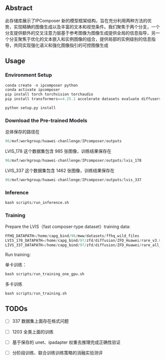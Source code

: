 ## Abstract
此存储库展示了IPComposer 新的模型框架结构，旨在充分利用两种方法的优势，实现精确的图像生成以及丰富的文本和视觉条件。我们聚焦于两个分支，一个分支提供额外的交叉注意力层基于参考图像为图像生成提供全局的信息指导，另一个分支聚焦于优化的文本嵌入和实例图像的组合，提供局部的实例级别的信息指导，共同实现强化语义和强化图像指引的可控图像生成

## Usage
### <font style="color:rgb(31, 35, 40);">Environment Setup</font>
```python
conda create -n ipcomposer python
conda activate ipcomposer
pip install torch torchvision torchaudio
pip install transformers==4.25.1 accelerate datasets evaluate diffusers==0.16.1 xformers triton scipy clip gradio facenet-pytorch

python setup.py install
```

### <font style="color:rgb(31, 35, 40);">Download the Pre-trained Models</font>
总体保存的路径在

```python
96/mxf/workgroup/huawei-chanllenge/IPcomposer/outputs
```

LVIS_178 这个数据集包含 985 张图像，训练结果保存在

```python
96/mxf/workgroup/huawei-chanllenge/IPcomposer/outputs/lvis_178
```

LVIS_337 这个数据集包含 1462 张图像，训练结果保存在

```python
96/mxf/workgroup/huawei-chanllenge/IPcomposer/outputs/lvis_337
```

### Inference
```python
bash scripts/run_inference.sh
```

### <font style="color:rgb(31, 35, 40);">Training</font>
<font style="color:rgb(31, 35, 40);">Prepare the LVIS（fast composer-type dataset）training data:</font>

```python
FFHQ_DATAPATH=/home/capg_bind/96/mww/datasets/ffhq_wild_files
LVIS_178_DATAPATH=/home/capg_bind/97/zfd/diffusion/ZFD_Huawei/rare_v3.0
LIVS_337_DATAPATH=/home/capg_bind/97/zfd/diffusion/ZFD_Huawei/rare_all_v1.0
```

<font style="color:rgb(31, 35, 40);">Run training:</font>

<font style="color:rgb(31, 35, 40);">单卡训练：</font>

```python
bash scripts/run_training_one_gpu.sh
```

<font style="color:rgb(31, 35, 40);">多卡训练</font>

```python
bash scripts/run_training.sh
```

## TODOs
- [ ] 337 数据集上面存在格式问题
- [ ] 1203 全类上面的训练
- [ ] 基于保存的 unet、ipadapter 权重去推理完成正确性验证
- [ ] 分阶段训练、联合训练训练策略的消融实验测评

